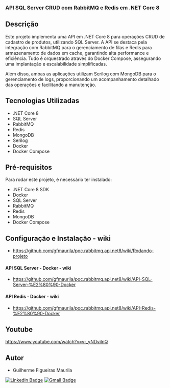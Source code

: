 
### API SQL Server CRUD com RabbitMQ e Redis em .NET Core 8

## Descrição
Este projeto implementa uma API em .NET Core 8 para operações CRUD de cadastro de produtos, utilizando SQL Server. A API se destaca pela integração com RabbitMQ para o gerenciamento de filas e Redis para armazenamento de dados em cache, garantindo alta performance e eficiência. Tudo é orquestrado através do Docker Compose, assegurando uma implantação e escalabilidade simplificadas.

Além disso, ambas as aplicações utilizam Serilog com MongoDB para o gerenciamento de logs, proporcionando um acompanhamento detalhado das operações e facilitando a manutenção.

## Tecnologias Utilizadas
- .NET Core 8
- SQL Server
- RabbitMQ
- Redis
- MongoDB
- Serilog
- Docker
- Docker Compose

## Pré-requisitos
Para rodar este projeto, é necessário ter instalado:
- .NET Core 8 SDK
- Docker
- SQL Server
- RabbitMQ
- Redis
- MongoDB
- Docker Compose

## Configuração e Instalação - wiki
- https://github.com/gfmaurila/poc.rabbitmq.api.net8/wiki/Rodando-projeto


#### API SQL Server - Docker - wiki

- https://github.com/gfmaurila/poc.rabbitmq.api.net8/wiki/API-SQL-Server-%E2%80%90-Docker

#### API Redis - Docker - wiki
- https://github.com/gfmaurila/poc.rabbitmq.api.net8/wiki/API-Redis-%E2%80%90-Docker

## Youtube
https://www.youtube.com/watch?v=v-_yNDviInQ

## Autor

- Guilherme Figueiras Maurila

[![Linkedin Badge](https://img.shields.io/badge/-Guilherme_Figueiras_Maurila-blue?style=flat-square&logo=Linkedin&logoColor=white&link=https://www.linkedin.com/in/guilherme-maurila)](https://www.linkedin.com/in/guilherme-maurila)
[![Gmail Badge](https://img.shields.io/badge/-gfmaurila@gmail.com-c14438?style=flat-square&logo=Gmail&logoColor=white&link=mailto:gfmaurila@gmail.com)](mailto:gfmaurila@gmail.com)


